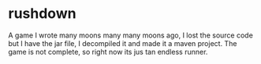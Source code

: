 # rushdown
A game I wrote many moons many many moons ago, I lost the source code but I have the jar file, I decompiled it and made it a maven project. The game is not complete, so right now its jus tan endless runner.

